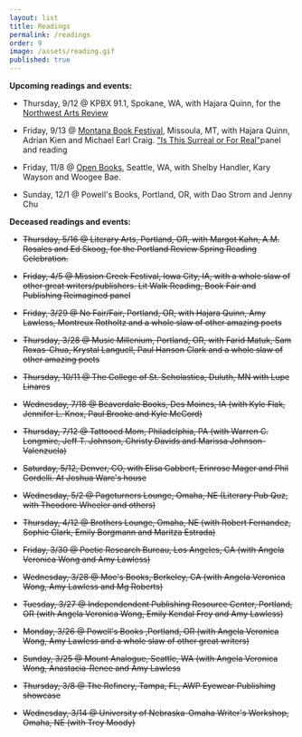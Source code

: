 ```yaml
---
layout: list
title: Readings
permalink: /readings
order: 9
image: /assets/reading.gif
published: true
---
```

**Upcoming readings and events:**

- Thursday, 9/12 @ KPBX 91.1, Spokane, WA, with Hajara Quinn, for the [Northwest Arts Review](https://www.spokanepublicradio.org/programs/northwest-arts-review)

- Friday, 9/13 @ [Montana Book Festival,](https://www.montanabookfestival.org/) Missoula, MT, with Hajara Quinn, Adrian Kien and Michael Earl Craig. ["Is This Surreal or For Real"]( https://montanabookfestival2019.sched.com/event/TP1d/poets-panel-is-this-surreal-or-for-real)panel and reading 

- Friday, 11/8 @ [Open Books,](http://www.openpoetrybooks.com/events/) Seattle, WA, with Shelby Handler, Kary Wayson and Woogee Bae. 

- Sunday, 12/1 @ Powell's Books, Portland, OR, with Dao Strom and Jenny Chu

**Deceased readings and events:**

- ~~Thursday, 5/16 @ Literary Arts, Portland, OR, with Margot Kahn, A.M. Rosales and Ed Skoog, for the Portland Review Spring Reading Celebration.~~

- ~~Friday, 4/5 @ Mission Creek Festival, Iowa City, IA, with a whole slaw of other great writers/publishers. Lit Walk Reading, Book Fair and Publishing Reimagined panel~~

- ~~Friday, 3/29 @ No Fair/Fair, Portland, OR, with Hajara Quinn, Amy Lawless, Montreux Rotholtz and a whole slaw of other amazing poets~~

- ~~Thursday, 3/28 @ Music Millenium, Portland, OR, with Farid  Matuk, Sam Roxas-Chua, Krystal Languell, Paul Hanson Clark and a whole slaw of other amazing poets~~

-  ~~Thursday, 10/11 @ The College of St. Scholastica, Duluth, MN with Lupe Linares~~

- ~~Wednesday, 7/18 @ Beaverdale Books, Des Moines, IA (with Kyle Flak, Jennifer L. Knox, Paul Brooke and Kyle McCord)~~ 

- ~~Thursday, 7/12 @ Tattooed Mom, Philadelphia, PA (with Warren C. Longmire, Jeff T. Johnson, Christy Davids and Marissa Johnson-Valenzuela)~~

- ~~Saturday, 5/12, Denver, CO, with Elisa Gabbert, Erinrose Mager and Phil Cordelli. At Joshua Ware's house~~

- ~~Wednesday, 5/2 @ Pageturners Lounge, Omaha, NE (Literary Pub Quz, with Theodore Wheeler and others)~~

- ~~Thursday, 4/12 @ Brothers Lounge, Omaha, NE (with Robert Fernandez, Sophie Clark, Emily Borgmann and Maritza Estrada)~~

- ~~Friday, 3/30 @ Poetic Research Bureau, Los Angeles, CA (with Angela Veronica Wong and Amy Lawless)~~

- ~~Wednesday, 3/28 @ Moe's Books, Berkeley, CA (with Angela Veronica Wong, Amy Lawless and Mg Roberts)~~

- ~~Tuesday, 3/27 @ Independendent Publishing Resource Center, Portland, OR (with Angela Veronica Wong, Emily Kendal Frey and Amy Lawless)~~

- ~~Monday, 3/26 @ Powell's Books ,Portland, OR (with Angela Veronica Wong, Amy Lawless and a whole slaw of other great writers)~~ 

- ~~Sunday, 3/25 @ Mount Analogue, Seattle, WA (with Angela Veronica Wong, Anastacia-Renee and Amy Lawless~~

- ~~Thursday, 3/8 @ The Refinery, Tampa, FL, AWP Eyewear Publishing showcase~~

- ~~Wednesday, 3/14 @ University of Nebraska-Omaha Writer's Workshop, Omaha, NE (with Trey Moody)~~

